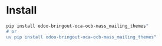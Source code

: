# Install

```bash
pip install odoo-bringout-oca-ocb-mass_mailing_themes"
# or
uv pip install odoo-bringout-oca-ocb-mass_mailing_themes"
```
